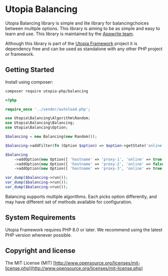 # Utopia Balancing

Utopia Balancing library is simple and lite library for balancingchoices between multiple options. This library is aiming to be as simple and easy to learn and use. This library is maintained by the [Appwrite team](https://appwrite.io).

Although this library is part of the [Utopia Framework](https://github.com/utopia-php/framework) project it is dependency free and can be used as standalone with any other PHP project or framework.

## Getting Started

Install using composer:
```bash
composer require utopia-php/balancing
```

```php
<?php

require_once '../vendor/autoload.php';

use Utopia\Balancing\Algorithm\Random;
use Utopia\Balancing\Balancing;
use Utopia\Balancing\Option;

$balancing = new Balancing(new Random());

$balancing->addFilter(fn (Option $option) => $option->getState('online', false) === true);

$balancing
    ->addOption(new Option([ 'hostname' => 'proxy-1', 'online' => true ]))
    ->addOption(new Option([ 'hostname' => 'proxy-2', 'online' => false ]))
    ->addOption(new Option([ 'hostname' => 'proxy-3', 'online' => true ]));

var_dump($balancing->run());
var_dump($balancing->run());
var_dump($balancing->run());
```

Balancing supports multiple algorithms. Each picks option differently, and may have different set of methods available for configuration.

## System Requirements

Utopia Framework requires PHP 8.0 or later. We recommend using the latest PHP version whenever possible.

## Copyright and license

The MIT License (MIT) [http://www.opensource.org/licenses/mit-license.php](http://www.opensource.org/licenses/mit-license.php)